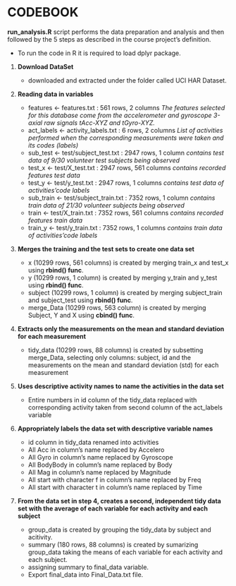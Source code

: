 # CODEBOOK

**run_analysis.R** script performs the data preparation and analysis and then followed by the 5 steps as described in the course project’s definition.

- To run the code in R it is required to load dplyr package.

1. **Download DataSet**
    - downloaded and extracted under the folder called UCI HAR Dataset.
2. **Reading data in variables**
    - features <- features.txt : 561 rows, 2 columns
      *The features selected for this database come from the accelerometer and gyroscope 3-axial raw signals tAcc-XYZ and tGyro-XYZ.*
    - act_labels <- activity_labels.txt : 6 rows, 2 columns
      *List of activities performed when the corresponding measurements were taken and its codes (labels)*
    - sub_test <- test/subject_test.txt : 2947 rows, 1 column
      *contains test data of 9/30 volunteer test subjects being observed*
    - test_x <- test/X_test.txt : 2947 rows, 561 columns
      *contains recorded features test data*
    - test_y <- test/y_test.txt : 2947 rows, 1 columns
      *contains test data of activities’code labels*
    - sub_train <- test/subject_train.txt : 7352 rows, 1 column
      *contains train data of 21/30 volunteer subjects being observed*
    - train <- test/X_train.txt : 7352 rows, 561 columns
      *contains recorded features train data*
    - train_y <- test/y_train.txt : 7352 rows, 1 columns
      *contains train data of activities’code labels* 

3. **Merges the training and the test sets to create one data set**
    - x (10299 rows, 561 columns) is created by merging train_x and test_x using **rbind() func**.
    - y (10299 rows, 1 column) is created by merging y_train and y_test using **rbind() func**.
    - subject (10299 rows, 1 column) is created by merging subject_train and subject_test using **rbind() func**.
    - merge_Data (10299 rows, 563 column) is created by merging Subject, Y and X using **cbind() func**.

4. **Extracts only the measurements on the mean and standard deviation for each measurement**
    - tidy_data (10299 rows, 88 columns) is created by subsetting merge_Data, selecting only columns: subject, id and the measurements on the mean and standard deviation (std) for each measurement

5. **Uses descriptive activity names to name the activities in the data set**
    - Entire numbers in id column of the tidy_data replaced with corresponding activity taken from second column of the act_labels variable

6. **Appropriately labels the data set with descriptive variable names**
    - id column in tidy_data renamed into activities
    - All Acc in column’s name replaced by Accelero
    - All Gyro in column’s name replaced by Gyroscope
    - All BodyBody in column’s name replaced by Body
    - All Mag in column’s name replaced by Magnitude
    - All start with character f in column’s name replaced by Freq
    - All start with character t in column’s name replaced by Time

7. **From the data set in step 4, creates a second, independent tidy data set with the average of each variable for each activity and each subject**
    - group_data is created by grouping the tidy_data by subject and acitivity.
    - summary (180 rows, 88 columns) is created by sumarizing group_data taking the means of each variable for each activity and each subject.
    - assigning summary to final_data variable.
    - Export final_data into Final_Data.txt file.
